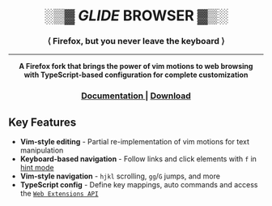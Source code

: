 <div align="center">

# ░▒▓ _GLIDE_ BROWSER ▓▒░

### ⟨ Firefox, but you never leave the keyboard ⟩

<hr>

**A Firefox fork that brings the power of vim motions to web browsing**\
**with TypeScript-based configuration for complete customization**

<div align="center">
  <h3>
    <a href="https://glide-browser.app">
      Documentation
    </a>
    <span> | </span>
    <a href="https://github.com/glide-browser/glide/releases">
      Download
    </a>
  </h3>
</div>

</div>

## Key Features

- **Vim-style editing** - Partial re-implementation of vim motions for text manipulation
- **Keyboard-based navigation** - Follow links and click elements with `f` in [hint mode](https://glide-browser.app/hints)
- **Vim-style navigation** - `hjkl` scrolling, `gg`/`G` jumps, and more
- **TypeScript config** - Define key mappings, auto commands and access the [`Web Extensions API`](https://developer.mozilla.org/en-US/docs/Mozilla/Add-ons/WebExtensions/Browser_support_for_JavaScript_APIs)
